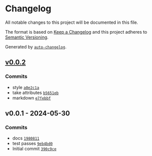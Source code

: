 # Changelog

All notable changes to this project will be documented in this file.

The format is based on [Keep a Changelog](https://keepachangelog.com/en/1.0.0/)
and this project adheres to [Semantic Versioning](https://semver.org/spec/v2.0.0.html).

Generated by [`auto-changelog`](https://github.com/CookPete/auto-changelog).

## [v0.0.2](https://github.com/bicycle-codes/image-element/compare/v0.0.1...v0.0.2)

### Commits

- style [`a0e2c1a`](https://github.com/bicycle-codes/image-element/commit/a0e2c1ab398a1bcbe7d4545411f9c7b984ead8c2)
- take attributes [`b5651eb`](https://github.com/bicycle-codes/image-element/commit/b5651eb84290bf3c62d08c580bdc50cfab9cfd90)
- markdown [`e7febbf`](https://github.com/bicycle-codes/image-element/commit/e7febbf3650ed4a15ea9cb658c62e00acabdc49b)

## v0.0.1 - 2024-05-30

### Commits

- docs [`1980811`](https://github.com/bicycle-codes/image-element/commit/1980811574f771ce96f0a0fbc8ad2cbadaa8a326)
- test passes [`9eb4bd0`](https://github.com/bicycle-codes/image-element/commit/9eb4bd09bfc855542811868de2769495147333f8)
- Initial commit [`390c9ce`](https://github.com/bicycle-codes/image-element/commit/390c9ceb744c20989e55a6df4408264ad540534f)
